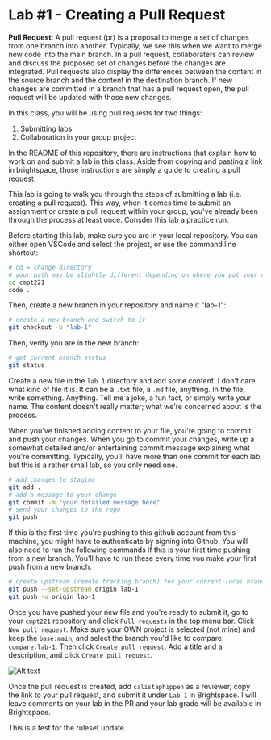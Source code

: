 # Lab #1 - Creating a Pull Request

**Pull Request**: A pull request (pr) is a proposal to merge a set of changes from one branch into another. Typically, we see this when we want to merge new code into the main branch. In a pull request, collaboraters can review and discuss the proposed set of changes before the changes are integrated. Pull requests also display the differences between the content in the source branch and the content in the destination branch. If new changes are committed in a branch that has a pull request open, the pull request will be updated with those new changes.

In this class, you will be using pull requests for two things:  
1. Submitting labs
2. Collaboration in your group project

In the README of this repository, there are instructions that explain how to work on and submit a lab in this class. Aside from copying and pasting a link in brightspace, those instructions are simply a guide to creating a pull request. 

This lab is going to walk you through the steps of submitting a lab (i.e. creating a pull request). This way, when it comes time to submit an assignment or create a pull request within your group, you've already been through the process at least once. Consder this lab a practice run.

Before starting this lab, make sure you are in your local repository. You can either open VSCode and select the project, or use the command line shortcut:
```bash
# cd = change directory
# your path may be slightly different depending on where you put your code
cd cmpt221
code .
```

Then, create a new branch in your repository and name it "lab-1":
```bash
# create a new branch and switch to it
git checkout -b "lab-1"
```

Then, verify you are in the new branch:
```bash
# get current branch status
git status
```

Create a new file in the `lab 1` directory and add some content. I don't care what kind of file it is. It can be a `.txt` file, a `.md` file, anything. In the file, write something. Anything. Tell me a joke, a fun fact, or simply write your name. The content doesn't really matter; what we're concerned about is the process. 

When you've finished adding content to your file, you're going to commit and push your changes. When you go to commit your changes, write up a somewhat detailed and/or entertaining commit message explaining what you're committing. Typically, you'll have more than one commit for each lab, but this is a rather small lab, so you only need one.

```bash
# add changes to staging
git add . 
# add a message to your change
git commit -m "your detailed message here"
# send your changes to the repo
git push
 ```

If this is the first time you're pushing to this github account from this machine, you might have to authenticate by signing into Github. You will also need to run the following commands if this is your first time pushing from a new branch. You'll have to run these every time you make your first push from a new branch.  

```bash
# create upstream (remote tracking branch) for your current local branch
git push --set-upstream origin lab-1
git push -u origin lab-1
```

Once you have pushed your new file and you're ready to submit it, go to your `cmpt221` repository and click `Pull requests` in the top menu bar. Click `New pull request`. Make sure your OWN project is selected (not mine) and keep the `base:main`, and select the branch you'd like to compare: `compare:lab-1`. Then click `Create pull request`. Add a title and a description, and click `Create pull request`. 

![Alt text](pr.png)


Once the pull request is created, add `calistaphippen` as a reviewer, copy the link to your pull request, and submit it under `Lab 1` in Brightspace. I will leave comments on your lab in the PR and your lab grade will be available in Brightspace.

This is a test for the ruleset update.
